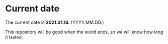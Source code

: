 # Current date

The current date is **2021.01.18.** (YYYY.MM.DD.)

This repository will be good when the world ends, so we will know how long it lasted.